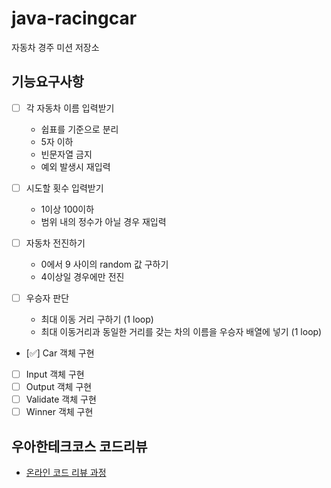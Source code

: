 # java-racingcar

자동차 경주 미션 저장소

## 기능요구사항

- [ ] 각 자동차 이름 입력받기
  - 쉽표를 기준으로 분리
  - 5자 이하
  - 빈문자열 금지
  - 예외 발생시 재입력

- [ ] 시도할 횟수 입력받기
  - 1이상 100이하
  - 범위 내의 정수가 아닐 경우 재입력

- [ ] 자동차 전진하기
  - 0에서 9 사이의 random 값 구하기
  - 4이상일 경우에만 전진

- [ ] 우승자 판단
  - 최대 이동 거리 구하기 (1 loop)
  - 최대 이동거리과 동일한 거리를 갖는 차의 이름을 우승자 배열에 넣기 (1 loop)

- [✅] Car 객체 구현
- [ ] Input 객체 구현
- [ ] Output 객체 구현
- [ ] Validate 객체 구현
- [ ] Winner 객체 구현

## 우아한테크코스 코드리뷰

- [온라인 코드 리뷰 과정](https://github.com/woowacourse/woowacourse-docs/blob/master/maincourse/README.md)
